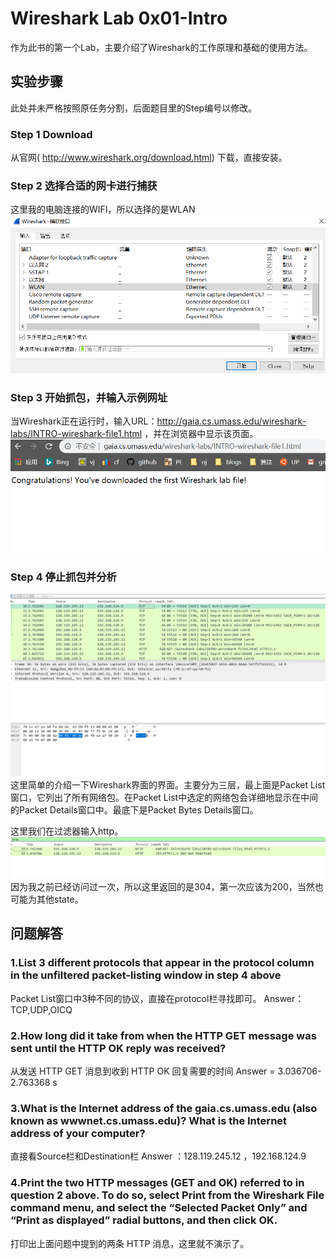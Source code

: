 # Wireshark Lab 0x01-Intro

作为此书的第一个Lab，主要介绍了Wireshark的工作原理和基础的使用方法。

## 实验步骤
此处并未严格按照原任务分割，后面题目里的Step编号以修改。
### Step 1 Download
从官网( http://www.wireshark.org/download.html) 下载，直接安装。

### Step 2 选择合适的网卡进行捕获
这里我的电脑连接的WIFI，所以选择的是WLAN
![图1-Wireshark捕获](image/1.png)

### Step 3 开始抓包，并输入示例网址
当Wireshark正在运行时，输入URL：http://gaia.cs.umass.edu/wireshark-labs/INTRO-wireshark-file1.html ，并在浏览器中显示该页面。
![图2-浏览器页面](image/2.png)

### Step 4 停止抓包并分析
![图3-Wireshark界面](image/3.png)
这里简单的介绍一下Wireshark界面的界面。主要分为三层，最上面是Packet List窗口，它列出了所有网络包。在Packet List中选定的网络包会详细地显示在中间的Packet Details窗口中。最底下是Packet Bytes Details窗口。

这里我们在过滤器输入http。
![图4-http](image/4.png)
因为我之前已经访问过一次，所以这里返回的是304，第一次应该为200，当然也可能为其他state。

## 问题解答
### 1.List 3 different protocols that appear in the protocol column in the unfiltered packet-listing window in step 4 above
Packet List窗口中3种不同的协议，直接在protocol栏寻找即可。
Answer：TCP,UDP,OICQ

### 2.How long did it take from when the HTTP GET message was sent until the HTTP OK reply was received?
从发送 HTTP GET 消息到收到 HTTP OK 回复需要的时间
Answer = 3.036706-2.763368 s 
### 3.What is the Internet address of the gaia.cs.umass.edu (also known as wwwnet.cs.umass.edu)?  What is the Internet address of your computer?
直接看Source栏和Destination栏
Answer ：128.119.245.12 ，192.168.124.9
### 4.Print the two HTTP messages (GET and OK) referred to in question 2 above. To do so, select Print from the Wireshark File command menu, and select the “Selected Packet Only” and “Print as displayed” radial buttons, and then click OK.
打印出上面问题中提到的两条 HTTP 消息，这里就不演示了。

 
